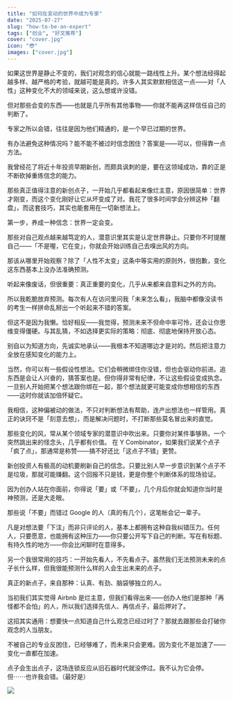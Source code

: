 ```yaml
---
title: "如何在变动的世界中成为专家"
date: "2025-07-27"
slug: "how-to-be-an-expert"
tags: ["创业", "好文推荐"]
cover: "cover.jpg"
icon: "😎"
images: ["cover.jpg"]
---
```

如果这世界是静止不变的，我们对观念的信心就能一路线性上升。某个想法经得起越多样、越严格的考验，就越可能是真的。许多人其实默默相信这一点——对「人性」这种变化不大的领域来说，这么想或许没错。



但对那些会变的东西——也就是几乎所有其他事物——你就不能再这样信任自己的判断了。



专家之所以会错，往往是因为他们精通的，是一个早已过期的世界。



有办法避免这种情况吗？能不能不被过时信念困住？答案是——可以，但得靠一点方法。



我曾经花了将近十年投资早期新创，而颇具讽刺的是，要在这领域成功，靠的正是不断砍掉重练信念的能力。



那些真正值得注意的新创点子，一开始几乎都看起来像烂主意，原因很简单：世界才刚变，而这个变化刚好让它从坏变成了对。我花了很多时间学会分辨这种「翻盘」，而这套技巧，其实也能套用在一切新想法上。



第一步，养成一种信念：世界一定会变。



那些对自己观点越来越笃定的人，潜意识里其实是认定世界静止。只要你不时提醒自己——「不是喔，它在变」，你就会开始训练自己去嗅出风的方向。



那该从哪里开始观察？除了「人性不太变」这条中等实用的原则外，很抱歉，变化这东西基本上没办法准确预测。



听起来像废话，但很重要：真正重要的变化，几乎从来都来自意料之外的方向。



所以我乾脆放弃预测。每次有人在访问里问我「未来怎么看」，我脑中都像没读书的考生一样拼命乱掰出一个听起来不错的答案。



但这不是因为我懒。恰好相反——我觉得，预测未来不但命中率可怜，还会让你思维变得僵硬。与其乱猜，不如选择更实际的策略：彻底、彻底地保持开放心态。



别自以为知道方向，先诚实地承认——我根本不知道哪边才是对的。然后把注意力全放在感知变化的能力上。



当然，你可以有一些假设性想法。它们会稍微绑住你没错，但也会驱动你前进。追东西是会让人兴奋的，猜答案也是。但你得非常有纪律，不让这些假设变成执念。
一旦别人开始把某个想法跟你绑在一起，那个想法就更可能变成你想相信的东西——这时你就该加倍怀疑它。



我相信，这种偏被动的做法，不只对判断想法有帮助，连产出想法也一样管用。真正的诀窍不是「刻意去想」，而是解决问题时，不打断那些莫名冒出来的直觉。



那些变化的风，常从某个领域专家的潜意识中吹出来。只要你对某件事够熟，一个突然跳出来的怪念头，几乎都有价值。
在 Y Combinator，如果我们说某个点子「疯了点」，那通常是称赞——搞不好还比「这点子不错」更赞。



新创投资人有极高的动机要刷新自己的信念。只要比别人早一步意识到某个点子不是垃圾，那就可能赚翻。这个回报不只是钱，更是你整个判断体系的现场验证。



因为创办人站在你面前，你得说「要」或「不要」，几个月后你就会知道你当时是神预测，还是大走眼。



那些说「不要」而错过 Google 的人（真的有几个），这笔帐会记一辈子。



凡是对想法要「下注」而非只评论的人，基本上都拥有这种自我纠错压力。任何人，只要愿意，也能拥有这种压力——你只要公开写下自己的判断。写在有标题、有持久性的地方——你会比闲聊时在意得多。



另一个我很常用的技巧：一开始先看人，不先看点子。虽然我们无法预测未来的点子长什么样，但我很能预测什么样的人会生出未来的点子。



真正的新点子，来自那种：认真、有劲、脑袋够独立的人。



当初我们其实觉得 Airbnb 是烂主意，但我们看得出来——创办人他们是那种「再怪都不会怕」的人，所以我们选择先信人、再信点子，最后押对了。



这招其实通用：想要快一点知道自己什么观念已经过时了？那就去跟那些会打破你观念的人当朋友。



不被自己的专业反困住，已经够难了，而未来只会更难。因为变化不是加速了——变化一直都在加速。



点子会生出点子，这场连锁反应从旧石器时代就没停过。我不认为它会停。
但⋯⋯也许我会错。（最好是）




![](https://prod-files-secure.s3.us-west-2.amazonaws.com/112d0858-5090-4d34-a606-b75eb8d65fd2/46476355-9cf3-4e99-9b7a-3531bc426380/1000202064.png?X-Amz-Algorithm=AWS4-HMAC-SHA256&X-Amz-Content-Sha256=UNSIGNED-PAYLOAD&X-Amz-Credential=ASIAZI2LB4663FJVKSZY%2F20250922%2Fus-west-2%2Fs3%2Faws4_request&X-Amz-Date=20250922T073103Z&X-Amz-Expires=3600&X-Amz-Security-Token=IQoJb3JpZ2luX2VjEJ%2F%2F%2F%2F%2F%2F%2F%2F%2F%2F%2FwEaCXVzLXdlc3QtMiJIMEYCIQDTDKtLAtkCgI%2Fis1%2F8Sk6p2bGES5flHvL1DXrTrwjKsQIhALoEhiO7oqjquj2iU%2BJbHClxjmKnCHoVLrya7btVH8jVKv8DCCgQABoMNjM3NDIzMTgzODA1Igxsz2lKF31bDvPPLUoq3APTEANU6iYw6ekDT5vHQB2eYh8XDpAdWmsdfRr7NHqv4NRD53iKhM%2F3JXuOI51Qzs%2BF36a3QptA%2FBHg9nmrv%2FqPsza6vlUN%2BEt9FGkr%2ForMwkB69TvaeU3FcSviZhfiztInRIMaz17X0ljxMyeFUap4k52glMC0TAHDWBOKkymkAaAX2nEl5WcYVOXzlE%2FVmwlxb3CUDpu7zUQRA8Y7ZT2vutwImSxuyqdgDH6LrMr%2FdpbPUt7Z%2FB0uDpL6FB1fHv8y7poWAjxKnG5mkPpO0nBYLaK1rp633I96lQlqmD3m0YkSTsQIdgQoauMdLN2cDC%2FvzMHE3CDQ1ZO%2FkL5KFPHMj9s4KACUzgjdsc5sgsD9qB%2Fx69wn5r0lIFxQVFFVBf6YUSZWLYvGKkmHGMS%2F2m1LQURB82CFXLGNa4BJhEk4QjpGXj8kNwujaGpRBcE7RH5VCDwN2%2BSvGKFCTXoosAEOQnaCS%2FwM5mmy8vmfQPOmL6dRyXDWXzGOJOHwvdvFdokFK%2Fbzfd%2FTGvOdfIkD%2BzWJXeRtblNp7IYx85nrqbdIRJUXFphWYYRzGgR0SfJqZFwsxGkFPl4IN3xeNFjz3%2BTdUy7rvcnk1s50yqB2PRTx8lpSkSU8%2FeueDiLNTDDQ7sPGBjqkAbUnvMhX4MsdLDQt50ET3Mbp0MpcVud0EMOfXEHghOowQ3SukFLmXheZ89MmgheAO8Q3sTWosaXg1octtLK6MAGrGUDIrEop1XMymi9D0EwMFifE30VvHtcZwJ1eIN%2BsJ5b%2F29Erm9EoWM4iwDW%2FEaI6O4f8KB7fiWdy9J1aWH3moH4et4gzKquN%2BADyGpCH5uO7dKxDXPSBsPEJ0X7YLdQsr8pU&X-Amz-Signature=7bd0e4b6e0d5d1f435f970848d235997d6d7ee6c58e008b23a4ff9148b9509bc&X-Amz-SignedHeaders=host&x-amz-checksum-mode=ENABLED&x-id=GetObject)

